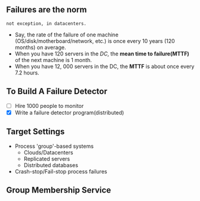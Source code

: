 ## Failures are the norm
    not exception, in datacenters.

- Say, the rate of the failure of one machine (OS/disk/motherboard/network, etc.) is once every 10 years (120 months) on average.
- When you have 120 servers in the *DC*, the **mean time to failure(MTTF)** of the next machine is 1 month.
- When you have 12, 000 servers in the DC, the **MTTF** is about once every 7.2 hours.

## To Build A Failure Detector
- [ ] Hire 1000 people to monitor
- [x] Write a failure detector program(distributed)

## Target Settings
- Process 'group'-based systems
    - Clouds/Datacenters
    - Replicated servers
    - Distributed databases
- Crash-stop/Fail-stop process failures

## Group Membership Service

